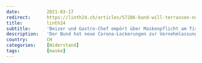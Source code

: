 ```yaml
---
date:          2021-03-17
redirect:      https://linth24.ch/articles/57286-bund-will-terrassen-nur-mit-maskenpflicht-am-tisch-oeffnen
title:         linth24
subtitle:      'Beizer und Gastro-Chef empört über Maskenpflicht am Tisch'
description:   'Der Bund hat neue Corona-Lockerungen zur Vernehmlassung an die Kantone geschickt. Heisser Streit dabei: Maskenpflicht draussen auch sitzend am Tisch. Werden jetzt die Gastronomen zu Hilfspolizisten verknurrt?'
country:       CH
categories:    [Widerstand]
tags:          [maske]
---
```

